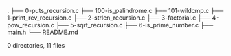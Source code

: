 .
├── 0-puts_recursion.c
├── 100-is_palindrome.c
├── 101-wildcmp.c
├── 1-print_rev_recursion.c
├── 2-strlen_recursion.c
├── 3-factorial.c
├── 4-pow_recursion.c
├── 5-sqrt_recursion.c
├── 6-is_prime_number.c
├── main.h
└── README.md

0 directories, 11 files
